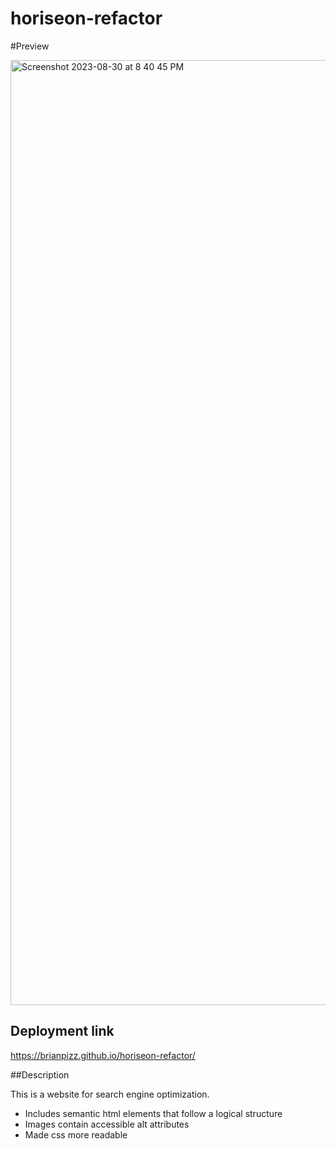 # horiseon-refactor

#Preview

<img width="1512" alt="Screenshot 2023-08-30 at 8 40 45 PM" src="https://github.com/BrianPizz/horiseon-refactor/assets/138056153/ba682441-6cbf-4bd6-846d-8b8734faeb6d">

## Deployment link

https://brianpizz.github.io/horiseon-refactor/


##Description

This is a website for search engine optimization.

* Includes semantic html elements that follow a logical structure
* Images contain accessible alt attributes
* Made css more readable

